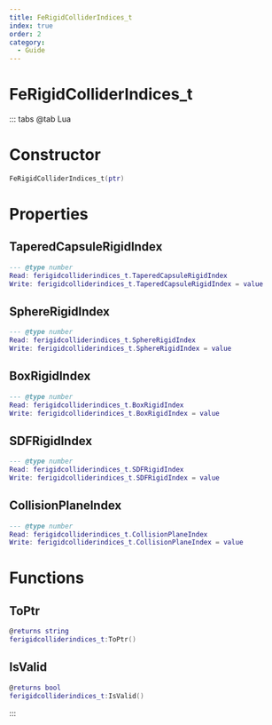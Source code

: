 ```yaml
---
title: FeRigidColliderIndices_t
index: true
order: 2
category:
  - Guide
---
```


# FeRigidColliderIndices_t

::: tabs
@tab Lua
# Constructor
```lua
FeRigidColliderIndices_t(ptr)
```
# Properties
## TaperedCapsuleRigidIndex 
```lua
--- @type number
Read: ferigidcolliderindices_t.TaperedCapsuleRigidIndex
Write: ferigidcolliderindices_t.TaperedCapsuleRigidIndex = value
```
## SphereRigidIndex 
```lua
--- @type number
Read: ferigidcolliderindices_t.SphereRigidIndex
Write: ferigidcolliderindices_t.SphereRigidIndex = value
```
## BoxRigidIndex 
```lua
--- @type number
Read: ferigidcolliderindices_t.BoxRigidIndex
Write: ferigidcolliderindices_t.BoxRigidIndex = value
```
## SDFRigidIndex 
```lua
--- @type number
Read: ferigidcolliderindices_t.SDFRigidIndex
Write: ferigidcolliderindices_t.SDFRigidIndex = value
```
## CollisionPlaneIndex 
```lua
--- @type number
Read: ferigidcolliderindices_t.CollisionPlaneIndex
Write: ferigidcolliderindices_t.CollisionPlaneIndex = value
```
# Functions
## ToPtr
```lua
@returns string
ferigidcolliderindices_t:ToPtr()
```
## IsValid
```lua
@returns bool
ferigidcolliderindices_t:IsValid()
```

:::